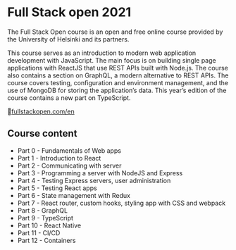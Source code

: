 # Full Stack open 2021

The Full Stack Open course is an open and free online course provided by the University of Helsinki and its partners.

This course serves as an introduction to modern web application development with JavaScript. The main focus is on building single page applications with ReactJS that use REST APIs built with Node.js. The course also contains a section on GraphQL, a modern alternative to REST APIs.
The course covers testing, configuration and environment management, and the use of MongoDB for storing the application’s data. This year’s edition of the course contains a new part on TypeScript.

📌[fullstackopen.com/en](https://fullstackopen.com/en/)

## Course content
- Part 0  - Fundamentals of Web apps
- Part 1  - Introduction to React
- Part 2  - Communicating with server
- Part 3  - Programming a server with NodeJS and Express
- Part 4  - Testing Express servers, user administration
- Part 5  - Testing React apps
- Part 6  - State management with Redux
- Part 7  - React router, custom hooks, styling app with CSS and webpack
- Part 8  - GraphQL
- Part 9  - TypeScript
- Part 10 - React Native
- Part 11 - CI/CD
- Part 12 - Containers
